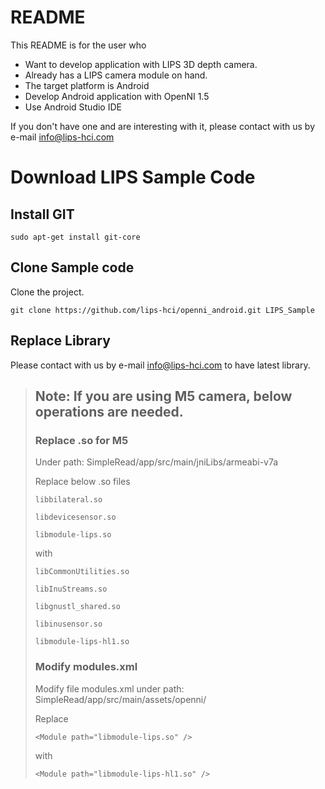# README #

This README is for the user who

* Want to develop application with LIPS 3D depth camera.
* Already has a LIPS camera module on hand.
* The target platform is Android
* Develop Android application with OpenNI 1.5
* Use Android Studio IDE

If you don't have one and are interesting with it, please contact with us by e-mail [info@lips-hci.com](mailto:info@lips-hci.com)

# Download LIPS Sample Code #

## Install GIT ##

```
sudo apt-get install git-core
```

## Clone Sample code ##

Clone the project.

```
git clone https://github.com/lips-hci/openni_android.git LIPS_Sample
```

## Replace Library ##

Please contact with us by e-mail [info@lips-hci.com](mailto:info@lips-hci.com) to have latest library.

> ## Note: If you are using M5 camera, below operations are needed. ##
>
> ### Replace .so for M5
>
>Under path: SimpleRead/app/src/main/jniLibs/armeabi-v7a
>
>Replace below .so files
>
>	`libbilateral.so`
>
>	`libdevicesensor.so`
>
>	`libmodule-lips.so`
>
>with
>
>	`libCommonUtilities.so`
>
>	`libInuStreams.so`
>
>	`libgnustl_shared.so`
>
>	`libinusensor.so`
>
>	`libmodule-lips-hl1.so`
>
> ### Modify modules.xml ###
>
>Modify file modules.xml under path: SimpleRead/app/src/main/assets/openni/
>
>Replace
>
>`<Module path="libmodule-lips.so" />`
>
>with
>
>`<Module path="libmodule-lips-hl1.so" />`
